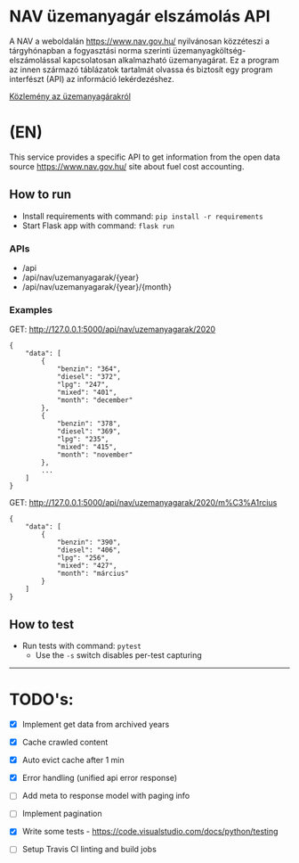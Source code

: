 # NAV üzemanyagár elszámolás API
A NAV a weboldalán https://www.nav.gov.hu/ nyilvánosan  közzéteszi a tárgyhónapban a fogyasztási norma szerinti üzemanyagköltség-elszámolással kapcsolatosan alkalmazható üzemanyagárat. Ez a program az innen származó táblázatok tartalmát olvassa és biztosít egy program interfészt (API) az információ lekérdezéshez.

[Közlemény az üzemanyagárakról](https://www.nav.gov.hu/nav/szolgaltatasok/uzemanyag/uzemanyagarak/uzemanyagar.html)

# (EN)
This service provides a specific API to get information from the open data source https://www.nav.gov.hu/ site about fuel cost accounting.

## How to run
- Install requirements with command: `pip install -r requirements`
- Start Flask app with command: `flask run`

### APIs
- /api
- /api/nav/uzemanyagarak/{year}
- /api/nav/uzemanyagarak/{year}/{month} 

### Examples
GET: http://127.0.0.1:5000/api/nav/uzemanyagarak/2020
```
{
    "data": [
        {
            "benzin": "364",
            "diesel": "372",
            "lpg": "247",
            "mixed": "401",
            "month": "december"
        },
        {
            "benzin": "378",
            "diesel": "369",
            "lpg": "235",
            "mixed": "415",
            "month": "november"
        },
        ...
    ]
}
```

GET: http://127.0.0.1:5000/api/nav/uzemanyagarak/2020/m%C3%A1rcius
```
{
    "data": [
        {
            "benzin": "390",
            "diesel": "406",
            "lpg": "256",
            "mixed": "427",
            "month": "március"
        }
    ]
}
```

## How to test
- Run tests with command: `pytest`
    - Use the `-s` switch disables per-test capturing 

---
# TODO's:
- [X] Implement get data from archived years
- [X] Cache crawled content 
- [X] Auto evict cache after 1 min
- [X] Error handling (unified api error response)
- [ ] Add meta to response model with paging info
- [ ] Implement pagination
- [X] Write some tests - https://code.visualstudio.com/docs/python/testing
- [ ] Setup Travis CI linting and build jobs



